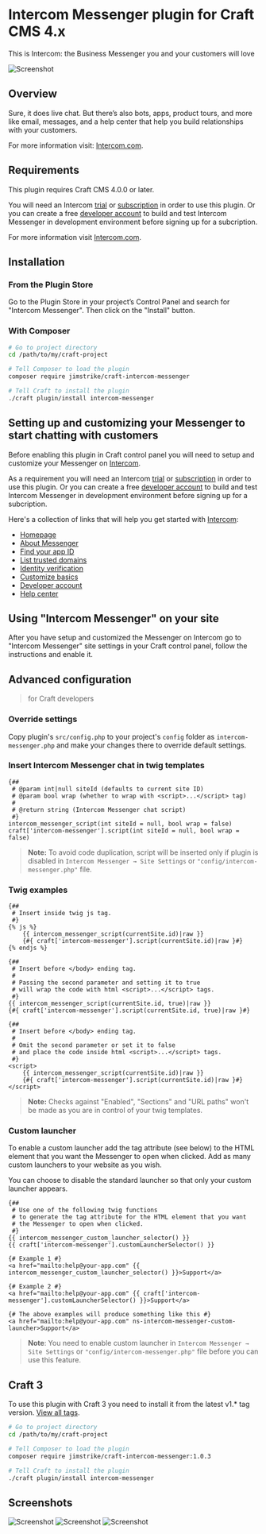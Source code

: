 # Intercom Messenger plugin for Craft CMS 4.x

This is Intercom: the Business Messenger you and your customers will love

![Screenshot](src/assets/dist/images/logotype-transparent-black.svg)

## Overview

Sure, it does live chat. But there’s also bots, apps, product tours, and more
like email, messages, and a help center that help you build relationships with your customers.

For more information visit: [Intercom.com](https://www.intercom.com/).

## Requirements

This plugin requires Craft CMS 4.0.0 or later.

You will need an Intercom [trial](https://www.intercom.com/pricing) or [subscription](https://www.intercom.com/pricing) in order to use this plugin. Or you can create a free [developer account](https://app.intercom.com/a/developer-signup) to build and test Intercom Messenger in development environment before signing up for a subcription.

For more information visit [Intercom.com](https://www.intercom.com/).

## Installation

### From the Plugin Store

Go to the Plugin Store in your project’s Control Panel and search for "Intercom Messenger". Then click on the "Install" button.

### With Composer

```bash
# Go to project directory
cd /path/to/my/craft-project

# Tell Composer to load the plugin
composer require jimstrike/craft-intercom-messenger

# Tell Craft to install the plugin
./craft plugin/install intercom-messenger
```

## Setting up and customizing your Messenger to start chatting with customers

Before enabling this plugin in Craft control panel you will need to setup and customize your Messenger on [Intercom](https://www.intercom.com/).

As a requirement you will need an Intercom [trial](https://www.intercom.com/pricing) or [subscription](https://www.intercom.com/pricing) in order to use this plugin. Or you can create a free [developer account](https://app.intercom.com/a/developer-signup) to build and test Intercom Messenger in development environment before signing up for a subcription.

Here's a collection of links that will help you get started with [Intercom](https://www.intercom.com/):

- [Homepage](https://www.intercom.com/)
- [About Messenger](https://www.intercom.com/help/en/collections/2094767-the-intercom-messenger)
- [Find your app ID](https://www.intercom.com/help/en/articles/3539-where-can-i-find-my-workspace-id-app-id)
- [List trusted domains](https://www.intercom.com/help/en/articles/4418-list-trusted-domains-you-use-with-intercom)
- [Identity verification](https://www.intercom.com/help/en/articles/183-enable-identity-verification-for-web-and-mobile)
- [Customize basics](https://www.intercom.com/help/en/articles/178-customize-the-intercom-messenger-basics)
- [Developer account](https://app.intercom.com/a/developer-signup)
- [Help center](https://www.intercom.com/help)

## Using "Intercom Messenger" on your site

After you have setup and customized the Messenger on Intercom go to "Intercom Messenger" site settings in your Craft control panel, follow the instructions and enable it.

## Advanced configuration

> for Craft developers

### Override settings

Copy plugin's `src/config.php` to your project's `config` folder as `intercom-messenger.php` and make your changes there to override default settings.

### Insert Intercom Messenger chat in twig templates

```twig
{##
 # @param int|null siteId (defaults to current site ID)
 # @param bool wrap (whether to wrap with <script>...</script> tag)
 #
 # @return string (Intercom Messenger chat script)
 #}
intercom_messenger_script(int siteId = null, bool wrap = false)
craft['intercom-messenger'].script(int siteId = null, bool wrap = false)
```

> **Note:**
To avoid code duplication, script will be inserted only if plugin is disabled in `Intercom Messenger → Site Settings` or `"config/intercom-messenger.php"` file.

### Twig examples

```twig
{## 
 # Insert inside twig js tag.
 #}
{% js %}
    {{ intercom_messenger_script(currentSite.id)|raw }}
    {#{ craft['intercom-messenger'].script(currentSite.id)|raw }#}
{% endjs %}

{##  
 # Insert before </body> ending tag.
 #
 # Passing the second parameter and setting it to true  
 # will wrap the code with html <script>...</script> tags.
 #}
{{ intercom_messenger_script(currentSite.id, true)|raw }}
{#{ craft['intercom-messenger'].script(currentSite.id, true)|raw }#}

{##  
 # Insert before </body> ending tag.
 #
 # Omit the second parameter or set it to false 
 # and place the code inside html <script>...</script> tags.
 #}
<script>
    {{ intercom_messenger_script(currentSite.id)|raw }}
    {#{ craft['intercom-messenger'].script(currentSite.id)|raw }#}
</script>
```

> **Note:**
Checks against "Enabled", "Sections" and "URL paths" won't be made as you are in control of your twig templates.

### Custom launcher

To enable a custom launcher add the tag attribute (see below) to the HTML element that you want the Messenger to open when clicked. Add as many custom launchers to your website as you wish.

You can choose to disable the standard launcher so that only your custom launcher appears.

```twig
{## 
 # Use one of the following twig functions 
 # to generate the tag attribute for the HTML element that you want 
 # the Messenger to open when clicked.
 #}
{{ intercom_messenger_custom_launcher_selector() }}
{{ craft['intercom-messenger'].customLauncherSelector() }}

{# Example 1 #}
<a href="mailto:help@your-app.com" {{ intercom_messenger_custom_launcher_selector() }}>Support</a>

{# Example 2 #}
<a href="mailto:help@your-app.com" {{ craft['intercom-messenger'].customLauncherSelector() }}>Support</a>

{# The above examples will produce something like this #}
<a href="mailto:help@your-app.com" ns-intercom-messenger-custom-launcher>Support</a>
```

> **Note**: You need to enable custom launcher in `Intercom Messenger → Site Settings` or `"config/intercom-messenger.php"` file before you can use this feature.

## Craft 3

To use this plugin with Craft 3 you need to install it from the latest v1.* tag version. [View all tags](https://github.com/jimstrike/craft-intercom-messenger/tags).

```bash
# Go to project directory
cd /path/to/my/craft-project

# Tell Composer to load the plugin
composer require jimstrike/craft-intercom-messenger:1.0.3

# Tell Craft to install the plugin
./craft plugin/install intercom-messenger
```

## Screenshots

![Screenshot](src/assets/dist/images/screenshots/01.png)
![Screenshot](src/assets/dist/images/screenshots/02.png)
![Screenshot](src/assets/dist/images/screenshots/03.png)
